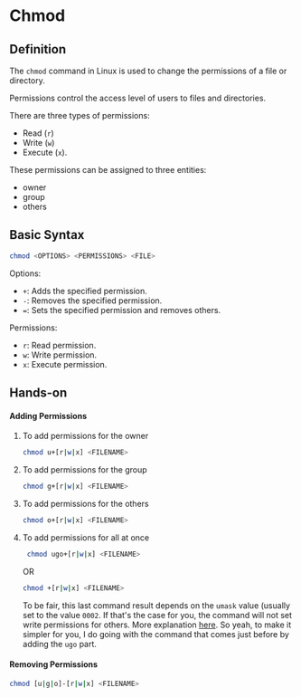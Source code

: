 # Chmod

## Definition
The `chmod` command in Linux is used to change the permissions of a file or directory.

Permissions control the access level of users to files and directories.

There are three types of permissions: 
- Read (`r`)
- Write (`w`)
- Execute (`x`).

These permissions can be assigned to three entities: 
- owner
- group
- others

## Basic Syntax

```bash
chmod <OPTIONS> <PERMISSIONS> <FILE>
```

Options:
- `+`: Adds the specified permission.
- `-`: Removes the specified permission.
- `=`: Sets the specified permission and removes others.

Permissions:

- `r`: Read permission.
- `w`: Write permission.
- `x`: Execute permission.

## Hands-on

#### Adding Permissions
1. To add permissions for the owner
    ```bash
    chmod u+[r|w|x] <FILENAME>
    ```

2. To add permissions for the group
    ```bash
    chmod g+[r|w|x] <FILENAME>
    ```

3. To add permissions for the others
    ```bash
    chmod o+[r|w|x] <FILENAME>
    ```

4. To add permissions for all at once
   ```bash
    chmod ugo+[r|w|x] <FILENAME>
    ```
    OR 
    ```bash
    chmod +[r|w|x] <FILENAME> 
   ```
   To be fair, this last command result depends on the `umask` value (usually set to the value `0002`.
   If that's the case for you, the command will not set write permissions for others. More explanation [here](https://unix.stackexchange.com/questions/429421/why-does-chmod-w-not-give-write-permission-to-othero).
    So yeah, to make it simpler for you, I do going with the command that comes just before by adding the `ugo` part.

#### Removing Permissions

```bash
chmod [u|g|o]-[r|w|x] <FILENAME> 
```